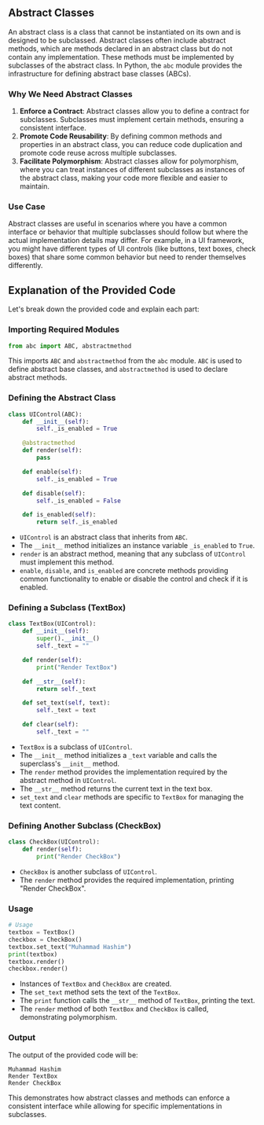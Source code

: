 ## Abstract Classes

An abstract class is a class that cannot be instantiated on its own and is designed to be subclassed. Abstract classes often include abstract methods, which are methods declared in an abstract class but do not contain any implementation. These methods must be implemented by subclasses of the abstract class. In Python, the `abc` module provides the infrastructure for defining abstract base classes (ABCs).

### Why We Need Abstract Classes

1. **Enforce a Contract**: Abstract classes allow you to define a contract for subclasses. Subclasses must implement certain methods, ensuring a consistent interface.
2. **Promote Code Reusability**: By defining common methods and properties in an abstract class, you can reduce code duplication and promote code reuse across multiple subclasses.
3. **Facilitate Polymorphism**: Abstract classes allow for polymorphism, where you can treat instances of different subclasses as instances of the abstract class, making your code more flexible and easier to maintain.

### Use Case

Abstract classes are useful in scenarios where you have a common interface or behavior that multiple subclasses should follow but where the actual implementation details may differ. For example, in a UI framework, you might have different types of UI controls (like buttons, text boxes, check boxes) that share some common behavior but need to render themselves differently.

## Explanation of the Provided Code

Let's break down the provided code and explain each part:

### Importing Required Modules

```python
from abc import ABC, abstractmethod
```

This imports `ABC` and `abstractmethod` from the `abc` module. `ABC` is used to define abstract base classes, and `abstractmethod` is used to declare abstract methods.

### Defining the Abstract Class

```python
class UIControl(ABC):
    def __init__(self):
        self._is_enabled = True

    @abstractmethod
    def render(self):
        pass

    def enable(self):
        self._is_enabled = True

    def disable(self):
        self._is_enabled = False

    def is_enabled(self):
        return self._is_enabled
```

- `UIControl` is an abstract class that inherits from `ABC`.
- The `__init__` method initializes an instance variable `_is_enabled` to `True`.
- `render` is an abstract method, meaning that any subclass of `UIControl` must implement this method.
- `enable`, `disable`, and `is_enabled` are concrete methods providing common functionality to enable or disable the control and check if it is enabled.

### Defining a Subclass (TextBox)

```python
class TextBox(UIControl):
    def __init__(self):
        super().__init__()
        self._text = ""

    def render(self):
        print("Render TextBox")

    def __str__(self):
        return self._text

    def set_text(self, text):
        self._text = text

    def clear(self):
        self._text = ""
```

- `TextBox` is a subclass of `UIControl`.
- The `__init__` method initializes a `_text` variable and calls the superclass's `__init__` method.
- The `render` method provides the implementation required by the abstract method in `UIControl`.
- The `__str__` method returns the current text in the text box.
- `set_text` and `clear` methods are specific to `TextBox` for managing the text content.

### Defining Another Subclass (CheckBox)

```python
class CheckBox(UIControl):
    def render(self):
        print("Render CheckBox")
```

- `CheckBox` is another subclass of `UIControl`.
- The `render` method provides the required implementation, printing "Render CheckBox".

### Usage

```python
# Usage
textbox = TextBox()
checkbox = CheckBox()
textbox.set_text("Muhammad Hashim")
print(textbox)
textbox.render()
checkbox.render()
```

- Instances of `TextBox` and `CheckBox` are created.
- The `set_text` method sets the text of the `TextBox`.
- The `print` function calls the `__str__` method of `TextBox`, printing the text.
- The `render` method of both `TextBox` and `CheckBox` is called, demonstrating polymorphism.

### Output

The output of the provided code will be:
```
Muhammad Hashim
Render TextBox
Render CheckBox
```

This demonstrates how abstract classes and methods can enforce a consistent interface while allowing for specific implementations in subclasses.